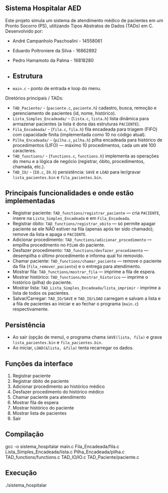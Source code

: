 ## Sistema Hospitalar AED

Este projeto simula um sistema de atendimento médico de pacientes em um Pronto Socorro (PS), utilizando Tipos Abstratos de Dados (TADs) em C.
Desenvolvido por:
- André Campanholo Paschoalini - 14558061
- Eduardo Poltroniere da Silva - 16862892
- Pedro Hamamoto da Palma - 16818280

- ## Estrutura
- `main.c` - ponto de entrada e loop do menu.

Diretórios principais / TADs:
- `TAD_Paciente/` - (`paciente.c`, `paciente.h`) cadastro, busca, remoção e gerenciamento de pacientes (id, nome, histórico).
- `Lista_Simples_Encadeada/` - (`lista.c`, `lista.h`) lista dinâmica para armazenar pacientes (a lista é dona das estruturas `PACIENTE`).
- `Fila_Encadeada/` - (`fila.c`, `fila.h`) fila encadeada para triagem (FIFO) com capacidade finita (implementada como 10 no código atual).
- `Pilha_Encadeada/` - (`pilha.c`, `pilha.h`) pilha encadeada para histórico de procedimentos (LIFO) — máximo 10 procedimentos, cada um até 100 caracteres.
- `TAD_functions/` - (`functions.c`, `functions.h`) implementa as operações do menu e a lógica de negócio (registrar, óbito, procedimentos, chamada, etc.).
- `TAD_IO/` - (`IO.c`, `IO.h`) persistência: `SAVE` e `LOAD` para ler/gravar `lista_pacientes.bin` e `fila_pacientes.bin`.

## Principais funcionalidades e onde estão implementadas
- Registrar paciente: `TAD_functions/registrar_paciente` — cria `PACIENTE`, insere na `Lista_Simples_Encadeada` e em `Fila_Encadeada`.
- Registrar óbito: `TAD_functions/registrar_obito` — só permite apagar paciente se ele NÃO estiver na fila (apenas após ter sido chamado); remove da lista e apaga o `PACIENTE`.
- Adicionar procedimento: `TAD_functions/adicionar_procedimento` — empilha procedimento no `PILHA` do paciente.
- Desfazer procedimento: `TAD_functions/desfazer_procedimento` — desempilha o último procedimento e informa qual foi removido.
- Chamar paciente: `TAD_functions/chamar_paciente` — remove o paciente da fila (`fila_remover_paciente`) e o entrega para atendimento.
- Mostrar fila: `TAD_functions/mostrar_fila` — imprime a fila de espera.
- Mostrar histórico: `TAD_functions/mostrar_historico` — imprime o histórico (pilha) do paciente.
- Mostrar lista: `TAD_Lista_Simples_Encadeada/lista_imprimir` - imprime a lista de todos os pacientes.
- Salvar/Carregar: `TAD_IO/SAVE` e `TAD_IO/LOAD` carregam e salvam a lista e a fila de pacientes ao iniciar e ao fechar o programa (`main.c`) respectivamente.

## Persistência
- Ao sair (opção de menu), o programa chama `SAVE(lista, fila)` e grava `lista_pacientes.bin` e `fila_pacientes.bin`.
- Ao iniciar, `LOAD(&lista, &fila)` tenta recarregar os dados.

## Funções da interface
1. Registrar paciente
2. Registrar óbito de paciente
3. Adicionar procedimento ao histórico médico
4. Desfazer procedimento do histórico médico
5. Chamar paciente para atendimento
6. Mostrar fila de espera
7. Mostrar histórico do paciente
8. Mostrar lista de pacientes
9. Sair

## Compilação
gcc -o sistema_hospitalar main.c Fila_Encadeada/fila.c Lista_Simples_Encadeada/lista.c Pilha_Encadeada/pilha.c TAD_functions/functions.c TAD_IO/IO.c TAD_Paciente/paciente.c

## Execução
./sistema_hospitalar

